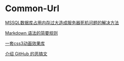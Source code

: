 # Common-Url

[MSSQL数据库占用内存过大造成服务器死机问题的解决方法](http://www.jb51.net/article/39558.htm)

[Markdown 语法的简要规则](http://www.jianshu.com/p/1e402922ee32)

[一套css3动画效果库](https://www.awesomes.cn/repo/daneden/animate-css)

[介绍 GitHub 的恶搞文](https://vjudge1.github.io/2015/08/26/github.html)
